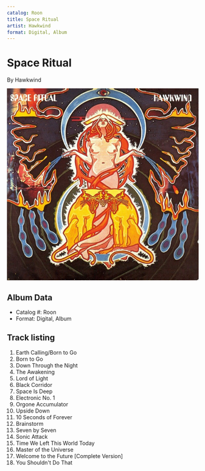 ```yaml
---
catalog: Roon
title: Space Ritual
artist: Hawkwind
format: Digital, Album
---
```


# Space Ritual

By Hawkwind

![](../../assets/albumcovers/Hawkwind-Space_Ritual.png)

## Album Data

- Catalog #: Roon
- Format: Digital, Album


## Track listing


1. Earth Calling/Born to Go
2. Born to Go
3. Down Through the Night
4. The Awakening
5. Lord of Light
6. Black Corridor
7. Space Is Deep
8. Electronic No. 1
9. Orgone Accumulator
10. Upside Down
11. 10 Seconds of Forever
12. Brainstorm
13. Seven by Seven
14. Sonic Attack
15. Time We Left This World Today
16. Master of the Universe
17. Welcome to the Future [Complete Version]
18. You Shouldn't Do That

